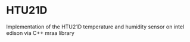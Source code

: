 # HTU21D
Implementation of the HTU21D temperature and humidity sensor on intel edison via C++ mraa library

